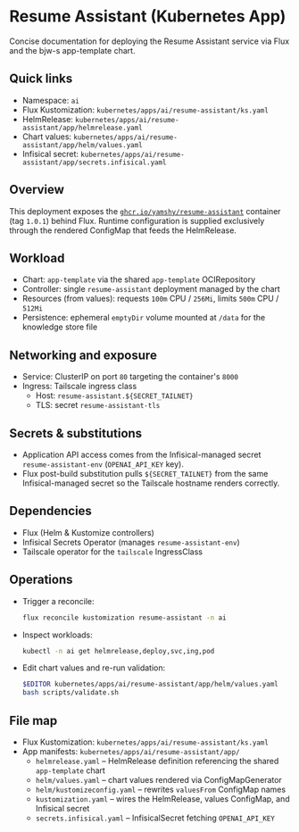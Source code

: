 # Resume Assistant (Kubernetes App)

Concise documentation for deploying the Resume Assistant service via Flux and the bjw-s app-template chart.

## Quick links

- Namespace: `ai`
- Flux Kustomization: `kubernetes/apps/ai/resume-assistant/ks.yaml`
- HelmRelease: `kubernetes/apps/ai/resume-assistant/app/helmrelease.yaml`
- Chart values: `kubernetes/apps/ai/resume-assistant/app/helm/values.yaml`
- Infisical secret: `kubernetes/apps/ai/resume-assistant/app/secrets.infisical.yaml`

## Overview

This deployment exposes the [`ghcr.io/yamshy/resume-assistant`](https://github.com/yamshy/resume-assistant) container (tag `1.0.1`)
behind Flux. Runtime configuration is supplied exclusively through the rendered ConfigMap that feeds the HelmRelease.

## Workload

- Chart: `app-template` via the shared `app-template` OCIRepository
- Controller: single `resume-assistant` deployment managed by the chart
- Resources (from values): requests `100m` CPU / `256Mi`, limits `500m` CPU / `512Mi`
- Persistence: ephemeral `emptyDir` volume mounted at `/data` for the knowledge store file

## Networking and exposure

- Service: ClusterIP on port `80` targeting the container's `8000`
- Ingress: Tailscale ingress class
  - Host: `resume-assistant.${SECRET_TAILNET}`
  - TLS: secret `resume-assistant-tls`

## Secrets & substitutions

- Application API access comes from the Infisical-managed secret `resume-assistant-env`
  (`OPENAI_API_KEY` key).
- Flux post-build substitution pulls `${SECRET_TAILNET}` from the same Infisical-managed secret so the Tailscale hostname renders correctly.

## Dependencies

- Flux (Helm & Kustomize controllers)
- Infisical Secrets Operator (manages `resume-assistant-env`)
- Tailscale operator for the `tailscale` IngressClass

## Operations

- Trigger a reconcile:

  ```sh
  flux reconcile kustomization resume-assistant -n ai
  ```

- Inspect workloads:

  ```sh
  kubectl -n ai get helmrelease,deploy,svc,ing,pod
  ```

- Edit chart values and re-run validation:

  ```sh
  $EDITOR kubernetes/apps/ai/resume-assistant/app/helm/values.yaml
  bash scripts/validate.sh
  ```

## File map

- Flux Kustomization: `kubernetes/apps/ai/resume-assistant/ks.yaml`
- App manifests: `kubernetes/apps/ai/resume-assistant/app/`
  - `helmrelease.yaml` – HelmRelease definition referencing the shared `app-template` chart
  - `helm/values.yaml` – chart values rendered via ConfigMapGenerator
  - `helm/kustomizeconfig.yaml` – rewrites `valuesFrom` ConfigMap names
  - `kustomization.yaml` – wires the HelmRelease, values ConfigMap, and Infisical secret
  - `secrets.infisical.yaml` – InfisicalSecret fetching `OPENAI_API_KEY`
